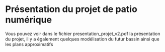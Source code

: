 # Présentation du projet de patio numérique

Vous pouvez voir dans le fichier presentation_projet_v2.pdf la présentation du projet, il y a également quelques modélisation du futur bassin ainsi que les plans approximatifs